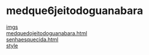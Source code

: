 # medque6jeitodoguanabara 
<a href='https://gabrielryanft.github.io/learning/cursoemvideo/htmlecss/css/medque/medque6jeitodoguanabara/imgs/' target='_blank' rel='next'>imgs</a><br/>
<a href='https://gabrielryanft.github.io/learning/cursoemvideo/htmlecss/css/medque/medque6jeitodoguanabara/medquedojeitodoguanabara.html' target='_blank' rel='next'>medquedojeitodoguanabara.html</a><br/>
<a href='https://gabrielryanft.github.io/learning/cursoemvideo/htmlecss/css/medque/medque6jeitodoguanabara/senhaesquecida.html' target='_blank' rel='next'>senhaesquecida.html</a><br/>
<a href='https://gabrielryanft.github.io/learning/cursoemvideo/htmlecss/css/medque/medque6jeitodoguanabara/style/' target='_blank' rel='next'>style</a><br/>
